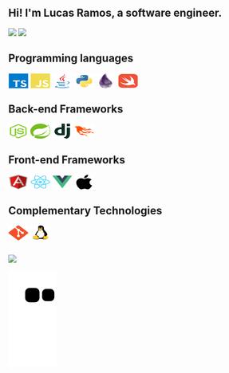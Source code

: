 ## Hi! I'm Lucas Ramos, a software engineer.

[comment]: <> (stats)
<div>
  <img height="200em" src="https://github-readme-stats.vercel.app/api?username=lucasramos97&show_icons=true&theme=tokyonight&include_all_commits=true&count_private=true" />
  <img height="200em" src="https://github-readme-stats.vercel.app/api/top-langs/?username=lucasramos97&layout=compact&langs_count=10&theme=tokyonight" />
</div>

[comment]: <> (language icons)
## Programming languages
<div style="display: inline_block">
  <img align="center" alt="TypeScript" height="30" width="40" src="https://raw.githubusercontent.com/devicons/devicon/master/icons/typescript/typescript-plain.svg">
  <img align="center" alt="JavaScript" height="30" width="40" src="https://raw.githubusercontent.com/devicons/devicon/master/icons/javascript/javascript-plain.svg">
  <img align="center" alt="Java" height="30" width="40" src="https://raw.githubusercontent.com/devicons/devicon/master/icons/java/java-original.svg">
  <img align="center" alt="Python" height="30" width="40" src="https://raw.githubusercontent.com/devicons/devicon/master/icons/python/python-original.svg">
  <img align="center" alt="Elixir" height="30" width="40" src="https://github.com/devicons/devicon/blob/master/icons/elixir/elixir-original.svg">
  <img align="center" alt="Swift" height="30" width="40" src="https://github.com/devicons/devicon/blob/master/icons/swift/swift-original.svg">
</div>

[comment]: <> (back-end frameworks icons)
## Back-end Frameworks
<div style="display: inline_block">
  <img align="center" alt="Node" height="30" width="40" src="https://raw.githubusercontent.com/devicons/devicon/master/icons/nodejs/nodejs-original.svg">
  <img align="center" alt="Spring" height="30" width="40" src="https://raw.githubusercontent.com/devicons/devicon/master/icons/spring/spring-original.svg">
  <img align="center" alt="Django" height="30" width="40" src="https://github.com/devicons/devicon/blob/master/icons/django/django-plain.svg">
  <img align="center" alt="Phoenix" height="30" width="40" src="https://github.com/devicons/devicon/blob/master/icons/phoenix/phoenix-original.svg">
</div>

[comment]: <> (front-end frameworks icons)
## Front-end Frameworks
<div style="display: inline_block">
  <img align="center" alt="Angular" height="30" width="40" src="https://raw.githubusercontent.com/devicons/devicon/master/icons/angularjs/angularjs-original.svg">
  <img align="center" alt="React" height="30" width="40" src="https://raw.githubusercontent.com/devicons/devicon/master/icons/react/react-original.svg">
  <img align="center" alt="Vue" height="30" width="40" src="https://raw.githubusercontent.com/devicons/devicon/master/icons/vuejs/vuejs-original.svg">
  <img align="center" alt="SwiftUI" height="30" width="40" src="https://github.com/devicons/devicon/blob/master/icons/apple/apple-original.svg">
</div>

[comment]: <> (complementary technologies icons)
## Complementary Technologies
<div style="display: inline_block">
  <img align="center" alt="Git" height="30" width="40" src="https://raw.githubusercontent.com/devicons/devicon/master/icons/git/git-original.svg">
  <img align="center" alt="Linux" height="30" width="40" src="https://raw.githubusercontent.com/devicons/devicon/master/icons/linux/linux-original.svg">
</div>

[comment]: <> (social networks)
##
<div> 
  <a href="https://www.linkedin.com/in/lucasramos97/" target="_blank"><img src="https://img.shields.io/badge/-LinkedIn-%230077B5?style=for-the-badge&logo=linkedin&logoColor=white" target="_blank"></a> 
</div>

[comment]: <> (commit-eating snake)
![Snake animation](https://github.com/rafaballerini/rafaballerini/blob/output/github-contribution-grid-snake.svg)
